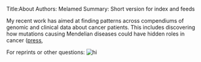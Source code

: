 Title:About 
Authors: Melamed 
Summary: Short version for index and feeds

My recent work has aimed at finding patterns across compendiums of genomic and clinical data about cancer patients. 
This includes discovering how mutations causing Mendelian diseases could have hidden roles in cancer ([press](http://www.mlb.com/),

For reprints or other questions: ![hi]({filename}/images/harold.png)


